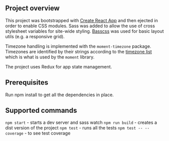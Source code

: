 ## Project overview

This project was bootstrapped with [Create React App](https://github.com/facebookincubator/create-react-app) and then ejected in order to enable CSS modules. Sass was added to allow the use of cross stylesheet variables for site-wide styling. [Basscss](http://basscss.com/) was used for basic layout utils (e.g. a responsive grid).

Timezone handling is implemented with the `moment-timezone` package. Timezones are identified by their strings according to the [timezone list](https://en.wikipedia.org/wiki/List_of_tz_database_time_zones) which is what is used by the `moment` library.

The project uses Redux for app state management.

## Prerequisites

Run npm install to get all the dependencies in place.

## Supported commands

`npm start` - starts a dev server and sass watch
`npm run build` - creates a dist version of the project
`npm test` - runs all the tests
`npm test -- --coverage` - to see test coverage
